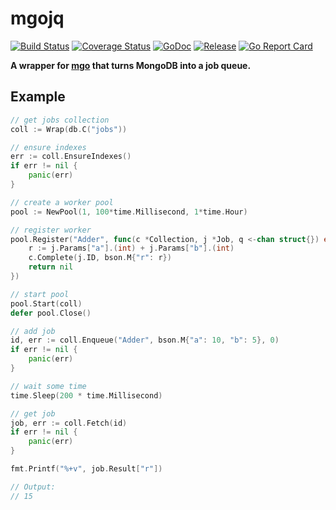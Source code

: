 # mgojq
    
[![Build Status](https://travis-ci.org/256dpi/mgojq.svg?branch=master)](https://travis-ci.org/256dpi/mgojq)
[![Coverage Status](https://coveralls.io/repos/github/256dpi/mgojq/badge.svg?branch=master)](https://coveralls.io/github/256dpi/mgojq?branch=master)
[![GoDoc](https://godoc.org/github.com/256dpi/mgojq?status.svg)](http://godoc.org/github.com/256dpi/mgojq)
[![Release](https://img.shields.io/github/release/256dpi/mgojq.svg)](https://github.com/256dpi/mgojq/releases)
[![Go Report Card](https://goreportcard.com/badge/github.com/256dpi/mgojq)](https://goreportcard.com/report/github.com/256dpi/mgojq)

**A wrapper for [mgo](https://github.com/go-mgo/mgo) that turns MongoDB into a job queue.**

## Example

```go
// get jobs collection
coll := Wrap(db.C("jobs"))

// ensure indexes
err := coll.EnsureIndexes()
if err != nil {
    panic(err)
}

// create a worker pool
pool := NewPool(1, 100*time.Millisecond, 1*time.Hour)

// register worker
pool.Register("Adder", func(c *Collection, j *Job, q <-chan struct{}) error {
    r := j.Params["a"].(int) + j.Params["b"].(int)
    c.Complete(j.ID, bson.M{"r": r})
    return nil
})

// start pool
pool.Start(coll)
defer pool.Close()

// add job
id, err := coll.Enqueue("Adder", bson.M{"a": 10, "b": 5}, 0)
if err != nil {
    panic(err)
}

// wait some time
time.Sleep(200 * time.Millisecond)

// get job
job, err := coll.Fetch(id)
if err != nil {
    panic(err)
}

fmt.Printf("%+v", job.Result["r"])

// Output:
// 15
```
